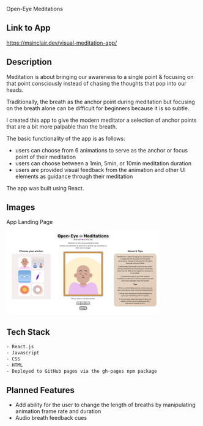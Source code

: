 Open-Eye Meditations

## Link to App

https://msinclair.dev/visual-meditation-app/

## Description

Meditation is about bringing our awareness to a single point & focusing on that point consciously instead of chasing the thoughts that pop into our heads.

Traditionally, the breath as the anchor point during meditation but focusing on the breath alone can be difficult for beginners because it is so subtle.

I created this app to give the modern meditator a selection of anchor points that are a bit more palpable than the breath.

The basic functionality of the app is as follows:
 - users can choose from 6 animations to serve as the anchor or focus point of their meditation
 - users can choose between a 1min, 5min, or 10min meditation duration
 - users are provided visual feedback from the animation and other UI elements as guidance through their meditation


 The app was built using React.


## Images

App Landing Page

<img src="public/homepage.png" width="400">


## Tech Stack
    - React.js
    - Javascript
    - CSS 
    - HTML 
    - Deployed to GitHub pages via the gh-pages npm package

## Planned Features
- Add ability for the user to change the length of breaths by manipulating animation frame rate and duration
- Audio breath feedback cues




